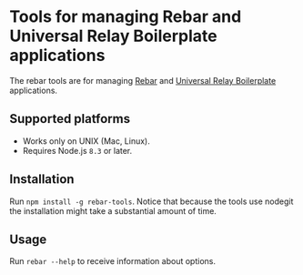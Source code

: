 # Tools for managing Rebar and Universal Relay Boilerplate applications

The rebar tools are for managing [Rebar](http://codefoundries.com/products/rebar.html) and [Universal Relay Boilerplate](http://codefoundries.com/products/UniversalRelayBoilerplate.html) applications.

## Supported platforms

* Works only on UNIX (Mac, Linux).
* Requires Node.js `8.3` or later.

## Installation

Run `npm install -g rebar-tools`. Notice that because the tools use nodegit the installation might
take a substantial amount of time.

## Usage

Run `rebar --help` to receive information about options.

